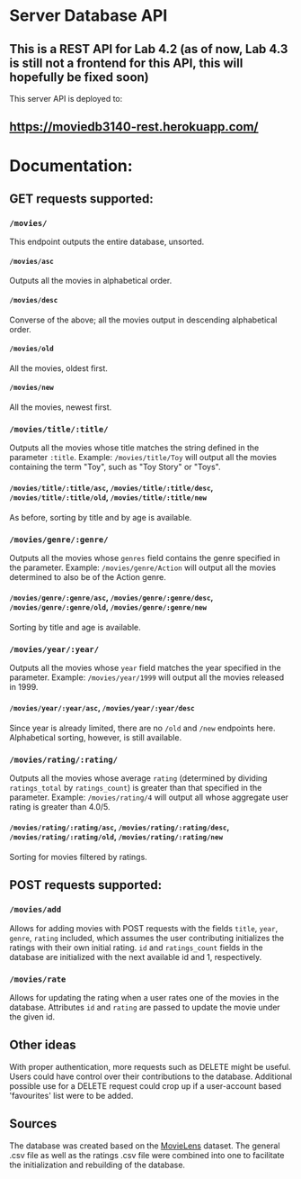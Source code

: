 # Server Database API

## This is a REST API for Lab 4.2 (as of now, Lab 4.3 is still not a frontend for this API, this will hopefully be fixed soon)

This server API is deployed to:

## https://moviedb3140-rest.herokuapp.com/



# Documentation:


## GET requests supported:

### `/movies/`

This endpoint outputs the entire database, unsorted.

#### `/movies/asc` 

Outputs all the movies in alphabetical order.

#### `/movies/desc`

Converse of the above; all the movies output in descending alphabetical order.

#### `/movies/old`

All the movies, oldest first.


#### `/movies/new`

All the movies, newest first.


### `/movies/title/:title/`

Outputs all the movies whose title matches the string defined in the parameter `:title`. Example: `/movies/title/Toy` will output all the movies containing the term "Toy", such as "Toy Story" or "Toys".


#### `/movies/title/:title/asc`, `/movies/title/:title/desc`, `/movies/title/:title/old`, `/movies/title/:title/new`

As before, sorting by title and by age is available.


### `/movies/genre/:genre/`

Outputs all the movies whose `genres` field contains the genre specified in the parameter. Example: `/movies/genre/Action` will output all the movies determined to also be of the Action genre.


#### `/movies/genre/:genre/asc`, `/movies/genre/:genre/desc`, `/movies/genre/:genre/old`, `/movies/genre/:genre/new`

Sorting by title and age is available.


### `/movies/year/:year/`

Outputs all the movies whose `year` field matches the year specified in the parameter. Example: `/movies/year/1999` will output all the movies released in 1999.


#### `/movies/year/:year/asc`, `/movies/year/:year/desc`

Since year is already limited, there are no `/old` and `/new` endpoints here. Alphabetical sorting, however, is still available.



### `/movies/rating/:rating/`

Outputs all the movies whose average `rating` (determined by dividing `ratings_total` by `ratings_count`) is greater than that specified in the parameter. Example: `/movies/rating/4` will output all whose aggregate user rating is greater than 4.0/5.


#### `/movies/rating/:rating/asc`, `/movies/rating/:rating/desc`, `/movies/rating/:rating/old`, `/movies/rating/:rating/new`

Sorting for movies filtered by ratings.


## POST requests supported:

### `/movies/add`

Allows for adding movies with POST requests with the fields `title`, `year`, `genre`, `rating` included, which assumes the user contributing initializes the ratings with their own initial rating. `id` and `ratings_count` fields in the database are initialized with the next available id and 1, respectively.


### `/movies/rate`

Allows for updating the rating when a user rates one of the movies in the database. Attributes `id` and `rating` are passed to update the movie under the given id.


## Other ideas

With proper authentication, more requests such as DELETE might be useful. Users could have control over their contributions to the database. Additional possible use for a DELETE request could crop up if a user-account based 'favourites' list were to be added.


## Sources

The database was created based on the [MovieLens](https://grouplens.org/datasets/movielens/latest/) dataset. The general .csv file as well as the ratings .csv file were combined into one to facilitate the initialization and rebuilding of the database. 
